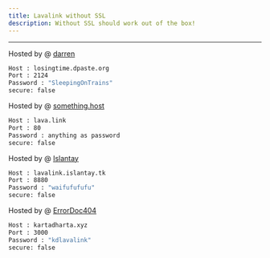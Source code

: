 ```yaml
---
title: Lavalink without SSL
description: Without SSL should work out of the box!
---
```


---
Hosted by @ [darren](https://losingtime.dpaste.org/)
```bash
Host : losingtime.dpaste.org
Port : 2124
Password : "SleepingOnTrains"
secure: false
```
Hosted by @ [something.host](https://support.something.host/en/article/lavalink-hosting-okm26z/)
```bash
Host : lava.link
Port : 80
Password : anything as password
secure: false
```
Hosted by @ [Islantay](https://github.com/Dep0s1t)
```bash
Host : lavalink.islantay.tk
Port : 8880
Password : "waifufufufu"
secure: false
```

Hosted by @ [ErrorDoc404](https://github.com/ErrorDoc404)
```bash
Host : kartadharta.xyz
Port : 3000
Password : "kdlavalink"
secure: false
```
